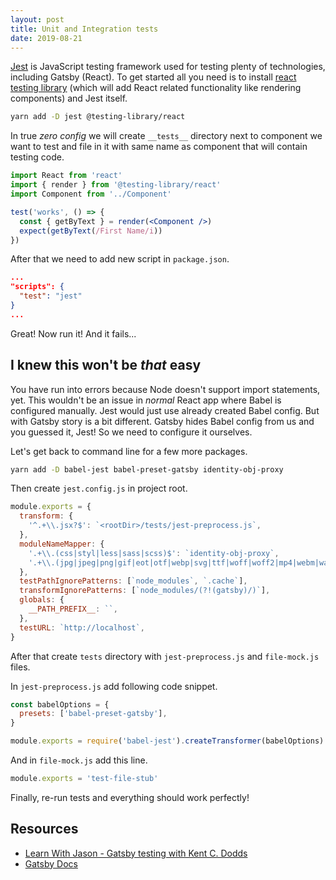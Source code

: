 ```yaml
---
layout: post
title: Unit and Integration tests 
date: 2019-08-21
---
```


[Jest](https://jestjs.io/) is JavaScript testing framework used for testing plenty of technologies, including Gatsby (React). To get started all you need is to install [react testing library](https://github.com/testing-library/react-testing-library) (which will add React related functionality like rendering components) and Jest itself.

```bash
yarn add -D jest @testing-library/react
```

In true _zero config_ we will create `__tests__` directory next to component we want to test and file in it with same name as component that will contain testing code.

```jsx
import React from 'react'
import { render } from '@testing-library/react'
import Component from '../Component'

test('works', () => {
  const { getByText } = render(<Component />)
  expect(getByText(/First Name/i))
})
```

After that we need to add new script in `package.json`.

```json
...
"scripts": {
  "test": "jest"
}
...
```

Great! Now run it! And it fails...

## I knew this won't be _that_ easy

You have run into errors because Node doesn't support import statements, yet. This wouldn't be an issue in _normal_ React app where Babel is configured manually. Jest would just use already created Babel config. But with Gatsby story is a bit different. Gatsby hides Babel config from us and you guessed it, Jest! So we need to configure it ourselves.

Let's get back to command line for a few more packages.

```bash
yarn add -D babel-jest babel-preset-gatsby identity-obj-proxy
```

Then create `jest.config.js` in project root.

```js
module.exports = {
  transform: {
    '^.+\\.jsx?$': `<rootDir>/tests/jest-preprocess.js`,
  },
  moduleNameMapper: {
    '.+\\.(css|styl|less|sass|scss)$': `identity-obj-proxy`,
    '.+\\.(jpg|jpeg|png|gif|eot|otf|webp|svg|ttf|woff|woff2|mp4|webm|wav|mp3|m4a|aac|oga)$': `<rootDir>/tests/file-mock.js`,
  },
  testPathIgnorePatterns: [`node_modules`, `.cache`],
  transformIgnorePatterns: [`node_modules/(?!(gatsby)/)`],
  globals: {
    __PATH_PREFIX__: ``,
  },
  testURL: `http://localhost`,
}
```

After that create `tests` directory with `jest-preprocess.js` and `file-mock.js` files.

In `jest-preprocess.js` add following code snippet.

```js
const babelOptions = {
  presets: ['babel-preset-gatsby'],
}

module.exports = require('babel-jest').createTransformer(babelOptions)
```

And in `file-mock.js` add this line.

```js
module.exports = 'test-file-stub'
```

Finally, re-run tests and everything should work perfectly!

## Resources

- [Learn With Jason - Gatsby testing with Kent C. Dodds](https://youtu.be/BzRAYt7BHRw?t=3046)
- [Gatsby Docs](https://www.gatsbyjs.org/docs/unit-testing/)
